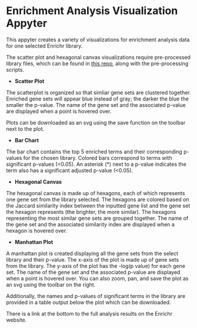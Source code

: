 # Enrichment Analysis Visualization Appyter

This appyter creates a variety of visualizations for enrichment analysis data for one selected Enrichr library. 

The scatter plot and hexagonal canvas visualizations require pre-processed library files, which can be found in [this repo](https://github.com/MaayanLab/Enrichr-Viz-Appyter/tree/master/Enrichr-Processed-Library-Storage), along with the pre-processing scripts.
 
* **Scatter Plot** 

The scatterplot is organized so that simliar gene sets are clustered together. Enriched gene sets will appear blue instead of gray; the darker the blue the smaller the p-value. The name of the gene set and the associated p-value are displayed when a point is hovered over.

Plots can be downloaded as an svg using the save function on the toolbar next to the plot.

* **Bar Chart**

The bar chart contains the top 5 enriched terms and their corresponding p-values for the chosen library. Colored bars correspond to terms with significant p-values (<0.05). An asterisk (*) next to a p-value indicates the term also has a significant adjusted p-value (<0.05).

* **Hexagonal Canvas**

The hexagonal canvas is made up of hexagons, each of which represents one gene set from the library selected. The hexagons are colored based on the Jaccard similarity index between the inputted gene list and the gene set the hexagon represents (the brighter, the more similar). The hexagons representing the most similar gene sets are grouped together. The name of the gene set and the associated similarity index are displayed when a hexagon is hovered over.

* **Manhattan Plot**

A manhattan plot is created displaying all the gene sets from the select library and their p-value. The x-axis of the plot is made up of gene sets from the library. The y-axis of the plot has the -log(p value) for each gene set. The name of the gene set and the associated p-value are displayed when a point is hovered over. You can also zoom, pan, and save the plot as an svg using the toolbar on the right.

Additionally, the names and p-values of significant terms in the library are provided in a table output below the plot which can be downloaded. 

There is a link at the bottom to the full analysis results on the Enrichr website.
